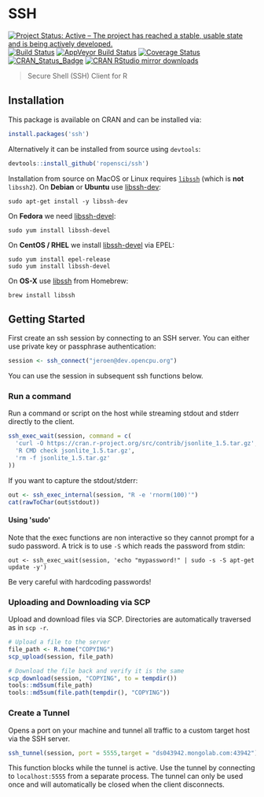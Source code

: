 # SSH

[![Project Status: Active – The project has reached a stable, usable state and is being actively developed.](http://www.repostatus.org/badges/latest/active.svg)](http://www.repostatus.org/#active)
[![Build Status](https://travis-ci.org/ropensci/ssh.svg?branch=master)](https://travis-ci.org/ropensci/ssh)
[![AppVeyor Build Status](https://ci.appveyor.com/api/projects/status/github/ropensci/ssh?branch=master&svg=true)](https://ci.appveyor.com/project/jeroen/ssh)
[![Coverage Status](https://codecov.io/github/ropensci/ssh/coverage.svg?branch=master)](https://codecov.io/github/ropensci/ssh?branch=master)
[![CRAN_Status_Badge](http://www.r-pkg.org/badges/version/ssh)](http://cran.r-project.org/package=ssh)
[![CRAN RStudio mirror downloads](http://cranlogs.r-pkg.org/badges/ssh)](http://cran.r-project.org/web/packages/ssh/index.html)

> Secure Shell (SSH) Client for R

## Installation

This package is available on CRAN and can be installed via:

```r
install.packages('ssh')
```

Alternatively it can be installed from source using `devtools`:

```r
devtools::install_github('ropensci/ssh')
```

Installation from source on MacOS or Linux requires [`libssh`](https://www.libssh.org/) (which is __not__ `libssh2`). On __Debian__ or __Ubuntu__ use [libssh-dev](https://packages.debian.org/testing/libssh-dev):

```
sudo apt-get install -y libssh-dev
```

On __Fedora__ we need [libssh-devel](https://apps.fedoraproject.org/packages/libssh-devel):

```
sudo yum install libssh-devel
````

On __CentOS / RHEL__ we install [libssh-devel](https://apps.fedoraproject.org/packages/libssh-devel) via EPEL:

```
sudo yum install epel-release
sudo yum install libssh-devel
```

On __OS-X__ use [libssh](https://github.com/Homebrew/homebrew-core/blob/master/Formula/libssh.rb) from Homebrew:

```
brew install libssh
```

## Getting Started

First create an ssh session by connecting to an SSH server. You can either use private key or passphrase authentication: 

```r
session <- ssh_connect("jeroen@dev.opencpu.org")
```

You can use the session in subsequent ssh functions below.

### Run a command

Run a command or script on the host while streaming stdout and stderr directly to the client.

```r
ssh_exec_wait(session, command = c(
  'curl -O https://cran.r-project.org/src/contrib/jsonlite_1.5.tar.gz',
  'R CMD check jsonlite_1.5.tar.gz',
  'rm -f jsonlite_1.5.tar.gz'
))
```

If you want to capture the stdout/stderr:

```r
out <- ssh_exec_internal(session, "R -e 'rnorm(100)'")
cat(rawToChar(out$stdout))
```
#### Using 'sudo'

Note that the exec functions are non interactive so they cannot prompt for a sudo password. A trick is to use `-S` which reads the password from stdin:

```
out <- ssh_exec_wait(session, 'echo "mypassword!" | sudo -s -S apt-get update -y')
```

Be very careful with hardcoding passwords!

### Uploading and Downloading via SCP

Upload and download files via SCP. Directories are automatically traversed as in `scp -r`.

```r
# Upload a file to the server
file_path <- R.home("COPYING")
scp_upload(session, file_path)
```

```r
# Download the file back and verify it is the same
scp_download(session, "COPYING", to = tempdir())
tools::md5sum(file_path)
tools::md5sum(file.path(tempdir(), "COPYING"))
```

### Create a Tunnel

Opens a port on your machine and tunnel all traffic to a custom target host via the SSH server.

```r
ssh_tunnel(session, port = 5555,target = "ds043942.mongolab.com:43942")
```

This function blocks while the tunnel is active. Use the tunnel by connecting to `localhost:5555` from a separate process. The tunnel can only be used once and will automatically be closed when the client disconnects.

